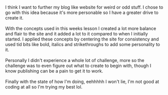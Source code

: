 
I think I want to further my blog like website for weird or odd stuff. I chose to go with this idea because it's more personable so I have a greater drive to create it. 
<br></br>
With the concepts used in this weeks lesson I created a lot more balance and flair to the site and it added a lot to it compared to when I initially started. I applied these concepts by centering the site for consistency and used tid bits like bold, italics and strikethroughs to add some personality to it.
<br></br>
Personally I didn't experience a whole lot of challenge, more so the challenge was to even figure out what to create to begin with, though I know publishing can be a pain to get it to work.
<br></br>
Finally with the state of how I'm doing, eehhhhh I won't lie, I'm not good at coding at all so I'm trying my best lol.
